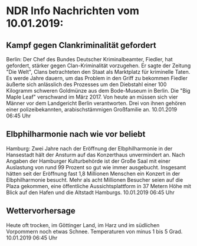 # NDR Info Nachrichten vom 10.01.2019:


## Kampf gegen Clankriminalität gefordert
Berlin: Der Chef des Bundes Deutscher Kriminalbeamter, Fiedler, hat gefordert, stärker gegen Clan-Kriminalität vorzugehen. Er sagte der Zeitung "Die Welt", Clans betrachteten den Staat als Marktplatz für kriminelle Taten. Es werde Jahre dauern, um das Problem in den Griff zu bekommen Fiedler äußerte sich anlässlich des Prozesses um den Diebstahl einer 100 Kilogramm schweren Goldmünze aus dem Bode-Museum in Berlin. Die "Big Maple Leaf" verschwand im März 2017. Von heute an müssen sich vier Männer vor dem Landgericht Berlin verantworten. Drei von ihnen gehören einer polizeibekannten, arabischstämmigen Großfamilie an. 10.01.2019 06:45 Uhr 

## Elbphilharmonie nach wie vor beliebt
Hamburg: Zwei Jahre nach der Eröffnung der Elbphilharmonie in der Hansestadt hält der Ansturm auf das Konzerthaus unvermindert an. Nach Angaben der Hamburger Kulturbehörde ist der Große Saal mit einer Auslastung von rund 99 Prozent so gut wie immer ausgebucht. Insgesamt hätten seit der Eröffnung fast 1,8 Millionen Menschen ein Konzert in der Elbphilharmonie besucht. Mehr als acht Millionen Besucher seien auf die Plaza gekommen, eine öffentliche Aussichtsplattform in 37 Metern Höhe mit Blick auf den Hafen und die Altstadt Hamburgs. 10.01.2019 06:45 Uhr 

## Wettervorhersage
Heute oft trocken, im Göttinger Land, im Harz und im südlichen Vorpommern noch etwas Schnee. Temperaturen von minus 1 bis 5 Grad. 10.01.2019 06:45 Uhr 
